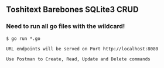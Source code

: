 ## Toshitext Barebones SQLite3 CRUD
### Need to run all go files with the wildcard!
``` $ go run *.go ``` 

``` URL endpoints will be served on Port http://localhost:8080 ```

``` Use Postman to Create, Read, Update and Delete commands ```